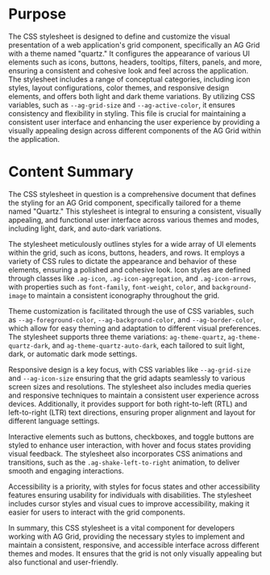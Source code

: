 # Purpose
The CSS stylesheet is designed to define and customize the visual presentation of a web application's grid component, specifically an AG Grid with a theme named "quartz." It configures the appearance of various UI elements such as icons, buttons, headers, tooltips, filters, panels, and more, ensuring a consistent and cohesive look and feel across the application. The stylesheet includes a range of conceptual categories, including icon styles, layout configurations, color themes, and responsive design elements, and offers both light and dark theme variations. By utilizing CSS variables, such as `--ag-grid-size` and `--ag-active-color`, it ensures consistency and flexibility in styling. This file is crucial for maintaining a consistent user interface and enhancing the user experience by providing a visually appealing design across different components of the AG Grid within the application.
# Content Summary
The CSS stylesheet in question is a comprehensive document that defines the styling for an AG Grid component, specifically tailored for a theme named "Quartz." This stylesheet is integral to ensuring a consistent, visually appealing, and functional user interface across various themes and modes, including light, dark, and auto-dark variations.

The stylesheet meticulously outlines styles for a wide array of UI elements within the grid, such as icons, buttons, headers, and rows. It employs a variety of CSS rules to dictate the appearance and behavior of these elements, ensuring a polished and cohesive look. Icon styles are defined through classes like `.ag-icon`, `.ag-icon-aggregation`, and `.ag-icon-arrows`, with properties such as `font-family`, `font-weight`, `color`, and `background-image` to maintain a consistent iconography throughout the grid.

Theme customization is facilitated through the use of CSS variables, such as `--ag-foreground-color`, `--ag-background-color`, and `--ag-border-color`, which allow for easy theming and adaptation to different visual preferences. The stylesheet supports three theme variations: `ag-theme-quartz`, `ag-theme-quartz-dark`, and `ag-theme-quartz-auto-dark`, each tailored to suit light, dark, or automatic dark mode settings.

Responsive design is a key focus, with CSS variables like `--ag-grid-size` and `--ag-icon-size` ensuring that the grid adapts seamlessly to various screen sizes and resolutions. The stylesheet also includes media queries and responsive techniques to maintain a consistent user experience across devices. Additionally, it provides support for both right-to-left (RTL) and left-to-right (LTR) text directions, ensuring proper alignment and layout for different language settings.

Interactive elements such as buttons, checkboxes, and toggle buttons are styled to enhance user interaction, with hover and focus states providing visual feedback. The stylesheet also incorporates CSS animations and transitions, such as the `.ag-shake-left-to-right` animation, to deliver smooth and engaging interactions.

Accessibility is a priority, with styles for focus states and other accessibility features ensuring usability for individuals with disabilities. The stylesheet includes cursor styles and visual cues to improve accessibility, making it easier for users to interact with the grid components.

In summary, this CSS stylesheet is a vital component for developers working with AG Grid, providing the necessary styles to implement and maintain a consistent, responsive, and accessible interface across different themes and modes. It ensures that the grid is not only visually appealing but also functional and user-friendly.
